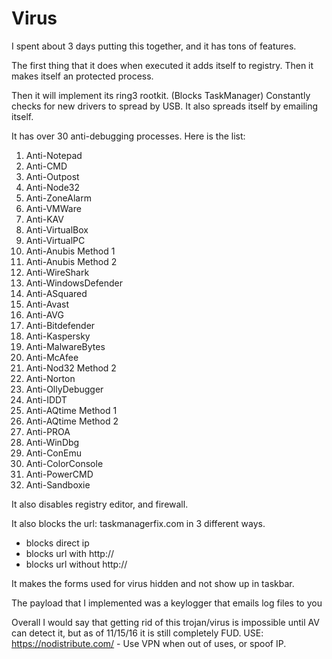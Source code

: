 # Virus
I spent about 3 days putting this together, and it has tons of features.

The first thing that it does when executed it adds itself to registry.
Then it makes itself an protected process.

Then it will implement its ring3 rootkit. (Blocks TaskManager)
Constantly checks for new drivers to spread by USB.
It also spreads itself by emailing itself.

It has over 30 anti-debugging processes.
Here is the list:
1.   Anti-Notepad
2.   Anti-CMD
3.   Anti-Outpost
4.   Anti-Node32
5.   Anti-ZoneAlarm
6.   Anti-VMWare
7.   Anti-KAV
8.   Anti-VirtualBox
9.   Anti-VirtualPC
10.  Anti-Anubis Method 1
11.  Anti-Anubis Method 2
12.  Anti-WireShark
13.  Anti-WindowsDefender
14.  Anti-ASquared
15.  Anti-Avast
16.  Anti-AVG
17.  Anti-Bitdefender
18.  Anti-Kaspersky
19.  Anti-MalwareBytes
20.  Anti-McAfee
21.  Anti-Nod32 Method 2
22.  Anti-Norton
23.  Anti-OllyDebugger
24.  Anti-IDDT
25.  Anti-AQtime Method 1
26.  Anti-AQtime Method 2
27.  Anti-PROA
28.  Anti-WinDbg
29.  Anti-ConEmu
30.  Anti-ColorConsole
31.  Anti-PowerCMD
32.  Anti-Sandboxie



It also disables registry editor, and firewall.

It also blocks the url: taskmanagerfix.com in 3 different ways. 
- blocks direct ip
- blocks url with http://
- blocks url without http://

It makes the forms used for virus hidden and not show up in taskbar.

The payload that I implemented was a keylogger that emails log files to you

Overall I would say that getting rid of this trojan/virus is impossible until AV can detect it, but as of 11/15/16 it is still completely FUD.
USE: https://nodistribute.com/ - Use VPN when out of uses, or spoof IP.
